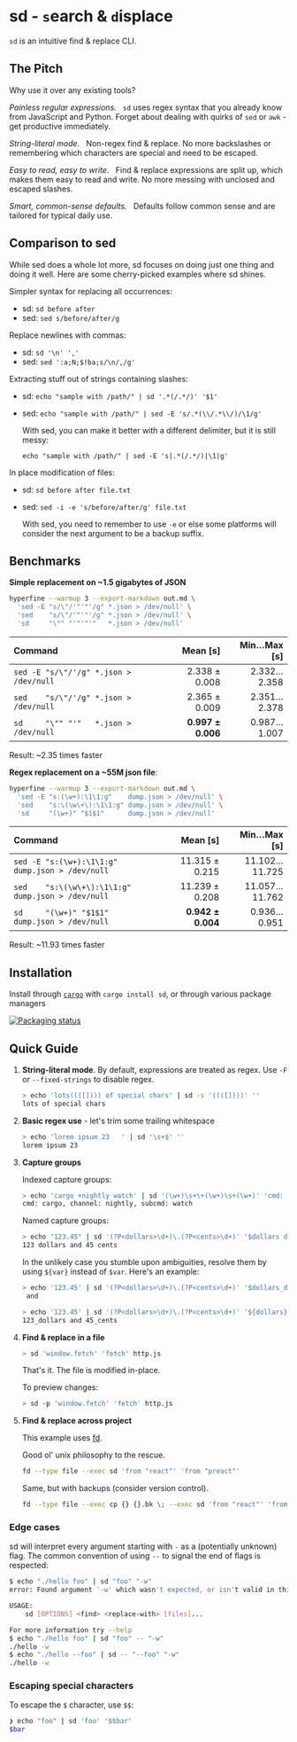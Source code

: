 # sd - `s`earch & `d`isplace

`sd` is an intuitive find & replace CLI.

## The Pitch

Why use it over any existing tools?

*Painless regular expressions.* &nbsp; `sd` uses regex syntax that you already know from JavaScript and Python. Forget about dealing with quirks of `sed` or `awk` - get productive immediately.

*String-literal mode.* &nbsp; Non-regex find & replace. No more backslashes or remembering which characters are special and need to be escaped.

*Easy to read, easy to write.* &nbsp; Find & replace expressions are split up, which makes them easy to read and write. No more messing with unclosed and escaped slashes.

*Smart, common-sense defaults.* &nbsp; Defaults follow common sense and are tailored for typical daily use.

## Comparison to sed

While sed does a whole lot more, sd focuses on doing just one thing and doing it well. Here are some cherry-picked examples where sd shines.

Simpler syntax for replacing all occurrences:
  - sd: `sd before after`
  - sed: `sed s/before/after/g`

Replace newlines with commas:
  - sd: `sd '\n' ','`
  - sed: `sed ':a;N;$!ba;s/\n/,/g'`

Extracting stuff out of strings containing slashes:
  - sd: `echo "sample with /path/" | sd '.*(/.*/)' '$1'`
  - sed: `echo "sample with /path/" | sed -E 's/.*(\\/.*\\/)/\1/g'`
    
    With sed, you can make it better with a different delimiter,
    but it is still messy:
    
    `echo "sample with /path/" | sed -E 's|.*(/.*/)|\1|g'`

In place modification of files:
  - sd: `sd before after file.txt`
  - sed: `sed -i -e 's/before/after/g' file.txt`
    
    With sed, you need to remember to use `-e` or else some
    platforms will consider the next argument to be a backup suffix.

## Benchmarks

**Simple replacement on ~1.5 gigabytes of JSON**

```sh
hyperfine --warmup 3 --export-markdown out.md \
  'sed -E "s/\"/'"'"'/g" *.json > /dev/null' \
  'sed    "s/\"/'"'"'/g" *.json > /dev/null' \
  'sd     "\"" "'"'"'"   *.json > /dev/null'
```

| Command | Mean [s] | Min…Max [s] |
|:---|---:|---:|
| `sed -E "s/\"/'/g" *.json > /dev/null` | 2.338 ± 0.008 | 2.332…2.358 |
| `sed    "s/\"/'/g" *.json > /dev/null` | 2.365 ± 0.009 | 2.351…2.378 |
| `sd     "\"" "'"   *.json > /dev/null` | **0.997 ± 0.006** | 0.987…1.007 |

Result: ~2.35 times faster

**Regex replacement on a ~55M json file**:

```sh
hyperfine --warmup 3 --export-markdown out.md \
  'sed -E "s:(\w+):\1\1:g"    dump.json > /dev/null' \
  'sed    "s:\(\w\+\):\1\1:g" dump.json > /dev/null' \
  'sd     "(\w+)" "$1$1"      dump.json > /dev/null'
```

| Command | Mean [s] | Min…Max [s] |
|:---|---:|---:|
| `sed -E "s:(\w+):\1\1:g"    dump.json > /dev/null` | 11.315 ± 0.215 | 11.102…11.725 |
| `sed    "s:\(\w\+\):\1\1:g" dump.json > /dev/null` | 11.239 ± 0.208 | 11.057…11.762 |
| `sd     "(\w+)" "$1$1"      dump.json > /dev/null` | **0.942 ± 0.004** | 0.936…0.951 |

Result: ~11.93 times faster

## Installation

Install through
[`cargo`](https://doc.rust-lang.org/cargo/getting-started/installation.html) with
`cargo install sd`, or through various package managers

[![Packaging status](https://repology.org/badge/vertical-allrepos/sd-find-replace.svg)](https://repology.org/project/sd-find-replace/versions)

## Quick Guide

1. **String-literal mode**. By default, expressions are treated as regex. Use `-F` or `--fixed-strings` to disable regex.

   ```sh
   > echo 'lots((([]))) of special chars' | sd -s '((([])))' ''
   lots of special chars
   ```

2. **Basic regex use** - let's trim some trailing whitespace

   ```sh
   > echo 'lorem ipsum 23   ' | sd '\s+$' ''
   lorem ipsum 23
   ```

3. **Capture groups**

   Indexed capture groups:

   ```sh
   > echo 'cargo +nightly watch' | sd '(\w+)\s+\+(\w+)\s+(\w+)' 'cmd: $1, channel: $2, subcmd: $3'
   cmd: cargo, channel: nightly, subcmd: watch
   ```

   Named capture groups:

   ```sh
   > echo "123.45" | sd '(?P<dollars>\d+)\.(?P<cents>\d+)' '$dollars dollars and $cents cents'
   123 dollars and 45 cents
   ```

   In the unlikely case you stumble upon ambiguities, resolve them by using `${var}` instead of `$var`. Here's an example:

   ```sh
   > echo '123.45' | sd '(?P<dollars>\d+)\.(?P<cents>\d+)' '$dollars_dollars and $cents_cents'
    and

   > echo '123.45' | sd '(?P<dollars>\d+)\.(?P<cents>\d+)' '${dollars}_dollars and ${cents}_cents'
   123_dollars and 45_cents
   ```

4. **Find & replace in a file**

   ```sh
   > sd 'window.fetch' 'fetch' http.js
   ```

   That's it. The file is modified in-place.

   To preview changes:

   ```sh
   > sd -p 'window.fetch' 'fetch' http.js
   ```

5. **Find & replace across project**

   This example uses [fd](https://github.com/sharkdp/fd).

   Good ol' unix philosophy to the rescue.

   ```sh
   fd --type file --exec sd 'from "react"' 'from "preact"'
   ```

   Same, but with backups (consider version control).

   ```bash
   fd --type file --exec cp {} {}.bk \; --exec sd 'from "react"' 'from "preact"'
   ```

### Edge cases
sd will interpret every argument starting with `-` as a (potentially unknown) flag.
The common convention of using `--` to signal the end of flags is respected:

```bash
$ echo "./hello foo" | sd "foo" "-w"
error: Found argument '-w' which wasn't expected, or isn't valid in this context

USAGE:
    sd [OPTIONS] <find> <replace-with> [files]...

For more information try --help
$ echo "./hello foo" | sd "foo" -- "-w"
./hello -w
$ echo "./hello --foo" | sd -- "--foo" "-w"
./hello -w
```

### Escaping special characters
To escape the `$` character, use `$$`:

```bash
❯ echo "foo" | sd 'foo' '$$bar'
$bar
```
